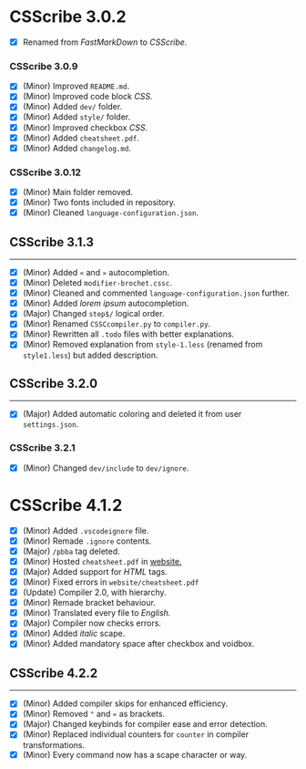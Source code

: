 # CSScribe 3.0.2

- [X] Renamed from *FastMarkDown* to *CSScribe.*

### CSScribe 3.0.9

- [X] (Minor) Improved `README.md`.
- [X] (Minor) Improved code block *CSS.*
- [X] (Minor) Added `dev/` folder.
- [X] (Minor) Added `style/` folder.
- [X] (Minor) Improved checkbox *CSS.*
- [X] (Minor) Added `cheatsheet.pdf`.
- [X] (Minor) Added `changelog.md`.

### CSScribe 3.0.12

- [X] (Minor) Main folder removed.
- [X] (Minor) Two fonts included in repository.
- [X] (Minor) Cleaned `language-configuration.json`.

## CSScribe 3.1.3
---

- [X] (Minor) Added `«` and `»` autocompletion.
- [X] (Minor) Deleted `modifier-brochet.cssc`.
- [X] (Minor) Cleaned and commented `language-configuration.json` further.
- [X] (Minor) Added *lorem ipsum* autocompletion.
- [X] (Major) Changed `step$/` logical order.
- [X] (Minor) Renamed `CSSCcompiler.py` to `compiler.py`.
- [X] (Minor) Rewritten all `.todo` files with better explanations.
- [X] (Minor) Removed explanation from `style-1.less` (renamed from `style1.less`) but added description.

## CSScribe 3.2.0
---

- [X] (Major) Added automatic coloring and deleted it from user `settings.json`.

### CSScribe 3.2.1

- [X] (Minor) Changed `dev/include` to `dev/ignore`.

# CSScribe 4.1.2

- [X] (Minor) Added `.vscodeignore` file.
- [X] (Minor) Remade `.ignore` contents.
- [X] (Major) `/pbba` tag deleted.
- [X] (Minor) Hosted `cheatsheet.pdf` in [website.](https://csscribe.ct.ws)
- [X] (Major) Added support for *HTML* tags.
- [X] (Minor) Fixed errors in `website/cheatsheet.pdf`
- [X] (Update) Compiler $2.0$, with hierarchy.
- [X] (Minor) Remade bracket behaviour.
- [X] (Minor) Translated every file to *English.*
- [X] (Major) Compiler now checks errors.
- [X] (Minor) Added *italic* scape.
- [X] (Minor) Added mandatory space after checkbox and voidbox.

## CSScribe 4.2.2
---

- [X] (Minor) Added compiler skips for enhanced efficiency.
- [X] (Minor) Removed `"` and `«` as brackets.
- [X] (Major) Changed keybinds for compiler ease and error detection.
- [X] (Minor) Replaced individual counters for `counter` in compiler transformations.
- [X] (Minor) Every command now has a scape character or way.
